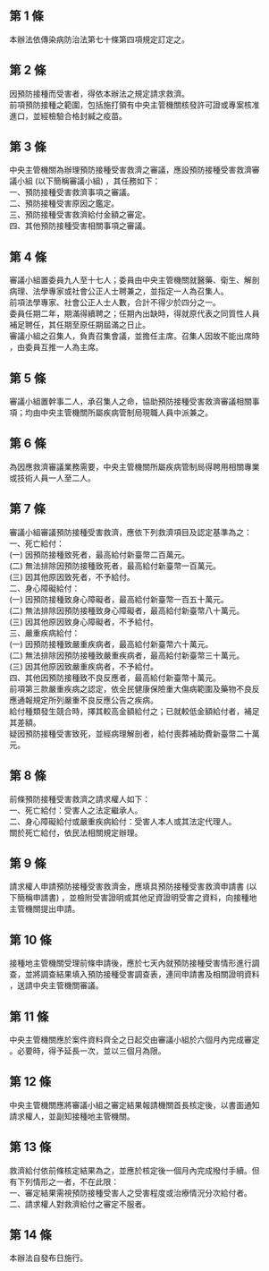 第 1 條
-------
本辦法依傳染病防治法第七十條第四項規定訂定之。

第 2 條
-------
因預防接種而受害者，得依本辦法之規定請求救濟。  
前項預防接種之範圍，包括施打領有中央主管機關核發許可證或專案核准  
進口，並經檢驗合格封緘之疫苗。

第 3 條
-------
中央主管機關為辦理預防接種受害救濟之審議，應設預防接種受害救濟審  
議小組 (以下簡稱審議小組) ，其任務如下：  
一、預防接種受害救濟事項之審議。  
二、預防接種受害原因之鑑定。  
三、預防接種受害救濟給付金額之審定。  
四、其他預防接種受害相關事項之審議。

第 4 條
-------
審議小組置委員九人至十七人；委員由中央主管機關就醫藥、衛生、解剖  
病理、法學專家或社會公正人士聘兼之，並指定一人為召集人。  
前項法學專家、社會公正人士人數，合計不得少於四分之一。  
委員任期二年，期滿得續聘之；任期內出缺時，得就原代表之同質性人員  
補足聘任，其任期至原任期屆滿之日止。  
審議小組之召集人，負責召集會議，並擔任主席。召集人因故不能出席時  
，由委員互推一人為主席。

第 5 條
-------
審議小組置幹事二人，承召集人之命，協助預防接種受害救濟審議相關事  
項；均由中央主管機關所屬疾病管制局現職人員中派兼之。

第 6 條
-------
為因應救濟審議業務需要，中央主管機關所屬疾病管制局得聘用相關專業  
或技術人員一人至二人。

第 7 條
-------
審議小組審議預防接種受害救濟，應依下列救濟項目及認定基準為之：  
一、死亡給付：  
 (一) 因預防接種致死者，最高給付新臺幣二百萬元。  
 (二) 無法排除因預防接種致死者，最高給付新臺幣一百萬元。  
 (三) 因其他原因致死者，不予給付。  
二、身心障礙給付：  
 (一) 因預防接種致身心障礙者，最高給付新臺幣一百五十萬元。  
 (二) 無法排除因預防接種致身心障礙者，最高給付新臺幣八十萬元。  
 (三) 因其他原因致身心障礙者，不予給付。  
三、嚴重疾病給付：  
 (一) 因預防接種致嚴重疾病者，最高給付新臺幣六十萬元。  
 (二) 無法排除因預防接種致嚴重疾病者，最高給付新臺幣三十萬元。  
 (三) 因其他原因致嚴重疾病者，不予給付。  
四、其他因預防接種致不良反應者，最高給付新臺幣十萬元。  
前項第三款嚴重疾病之認定，依全民健康保險重大傷病範圍及藥物不良反  
應通報規定所列嚴重不良反應公告之疾病。  
給付種類發生競合時，擇其較高金額給付之；已就較低金額給付者，補足  
其差額。  
疑因預防接種受害致死，並經病理解剖者，給付喪葬補助費新臺幣二十萬  
元。

第 8 條
-------
前條預防接種受害救濟之請求權人如下：  
一、死亡給付：受害人之法定繼承人。  
二、身心障礙給付或嚴重疾病給付：受害人本人或其法定代理人。  
關於死亡給付，依民法相關規定辦理。

第 9 條
-------
請求權人申請預防接種受害救濟金，應填具預防接種受害救濟申請書 (以  
下簡稱申請書) ，並檢附受害證明或其他足資證明受害之資料，向接種地  
主管機關提出申請。

第 10 條
--------
接種地主管機關受理前條申請後，應於七天內就預防接種受害情形進行調  
查，並將調查結果填入預防接種受害調查表，連同申請書及相關證明資料  
，送請中央主管機關審議。

第 11 條
--------
中央主管機關應於案件資料齊全之日起交由審議小組於六個月內完成審定  
。必要時，得予延長一次，並以三個月為限。

第 12 條
--------
中央主管機關應將審議小組之審定結果報請機關首長核定後，以書面通知  
請求權人，並副知接種地主管機關。

第 13 條
--------
救濟給付依前條核定結果為之，並應於核定後一個月內完成撥付手續。但  
有下列情形之一者，不在此限：  
一、審定結果需視預防接種受害人之受害程度或治療情況分次給付者。  
二、請求權人對救濟給付之審定不服者。

第 14 條
--------
本辦法自發布日施行。

